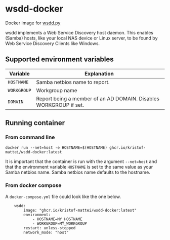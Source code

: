 # wsdd-docker
Docker image for [wsdd.py](https://github.com/christgau/wsdd/)

wsdd implements a Web Service Discovery host daemon. This enables (Samba) hosts, like your local NAS device or Linux server, to be found by Web Service Discovery Clients like Windows.

## Supported environment variables

| Variable | Explanation
-|-
| `HOSTNAME` | Samba netbios name to report.
| `WORKGROUP`  | Workgroup name
| `DOMAIN`  | Report being a member of an AD DOMAIN. Disables WORKGROUP if set. 

## Running container
### From command line
```
docker run --net=host -e HOSTNAME=$(HOSTNAME) ghcr.io/kristof-mattei/wsdd-docker:latest
```

It is important that the container is run with the argument `--net=host` and that the environment variable `HOSTNAME` is set to the same value as your Samba netbios name. Samba netbios name defaults to the hostname. 

### From docker compose
A `docker-compose.yml` file could look like the one below. 
```
    wsdd:
        image: "ghcr.io/kristof-mattei/wsdd-docker:latest"
        environment:
            - HOSTNAME=MY_HOSTNAME
            - WORKGROUP=MY_WORKGROUP
        restart: unless-stopped
        network_mode: "host"
```
